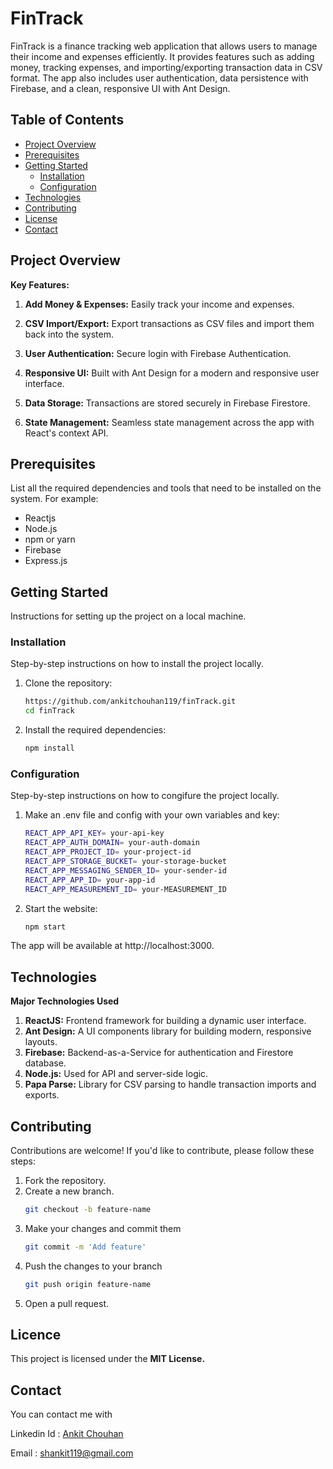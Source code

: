 # FinTrack 

FinTrack is a finance tracking web application that allows users to manage their income and expenses efficiently. It provides features such as adding money, tracking expenses, and importing/exporting transaction data in CSV format. The app also includes user authentication, data persistence with Firebase, and a clean, responsive UI with Ant Design.

## Table of Contents

- [Project Overview](#project-overview)
- [Prerequisites](#prerequisites)
- [Getting Started](#getting-started)
  - [Installation](#installation)
  - [Configuration](#configuration)
- [Technologies](#technologies)
- [Contributing](#contributing)
- [License](#license)
- [Contact](#contact)

## Project Overview

**Key Features:**

1. **Add Money & Expenses:** Easily track your income and expenses.

2. **CSV Import/Export:** Export transactions as CSV files and import them back into the system.

3. **User Authentication:** Secure login with Firebase Authentication.

4. **Responsive UI:** Built with Ant Design for a modern and responsive user interface.

5. **Data Storage:** Transactions are stored securely in Firebase Firestore.

6. **State Management:** Seamless state management across the app with React's context API.


## Prerequisites

List all the required dependencies and tools that need to be installed on the system. For example:

- Reactjs
- Node.js 
- npm or yarn 
- Firebase
- Express.js

## Getting Started

Instructions for setting up the project on a local machine.

### Installation

Step-by-step instructions on how to install the project locally.

1. Clone the repository:
   ```bash
   https://github.com/ankitchouhan119/finTrack.git
   cd finTrack
2. Install the required dependencies:
   ```bash
   npm install

### Configuration

Step-by-step instructions on how to congifure the project locally.

1. Make an .env file and config with your own variables and key:
   ```bash
   REACT_APP_API_KEY= your-api-key
   REACT_APP_AUTH_DOMAIN= your-auth-domain
   REACT_APP_PROJECT_ID= your-project-id
   REACT_APP_STORAGE_BUCKET= your-storage-bucket
   REACT_APP_MESSAGING_SENDER_ID= your-sender-id
   REACT_APP_APP_ID= your-app-id
   REACT_APP_MEASUREMENT_ID= your-MEASUREMENT_ID

2. Start the website:
   ```bash
   npm start
   
The app will be available at http://localhost:3000.

## Technologies

**Major Technologies Used**

1. **ReactJS:** Frontend framework for building a dynamic user interface.
2. **Ant Design:** A UI components library for building modern, responsive layouts.
1. **Firebase:** Backend-as-a-Service for authentication and Firestore database.
2. **Node.js:** Used for API and server-side logic.
3. **Papa Parse:** Library for CSV parsing to handle transaction imports and exports.

## Contributing 

Contributions are welcome! If you'd like to contribute, please follow these steps:

1. Fork the repository.
2. Create a new branch.
    ```bash
    git checkout -b feature-name 
3. Make your changes and commit them
   ``` bash
   git commit -m 'Add feature'
4. Push the changes to your branch
   ```bash
   git push origin feature-name
5. Open a pull request.

## Licence 

This project is licensed under the **MIT License.**

## Contact
You can contact me with 

Linkedin Id :  [Ankit Chouhan](https://www.linkedin.com/in/ankit-chouhan-b41a87206/)

Email :  [shankit119@gmail.com](mailto:shankit119@gmail.com)




 
